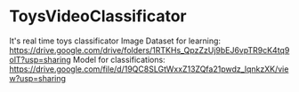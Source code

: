# ToysVideoClassificator
It's real time toys classificator
Image Dataset for learning: https://drive.google.com/drive/folders/1RTKHs_QpzZzUj9bEJ6vpTR9cK4tq9olT?usp=sharing
Model for classifications: https://drive.google.com/file/d/19QC8SLGtWxxZ13ZQfa21pwdz_lqnkzXK/view?usp=sharing
